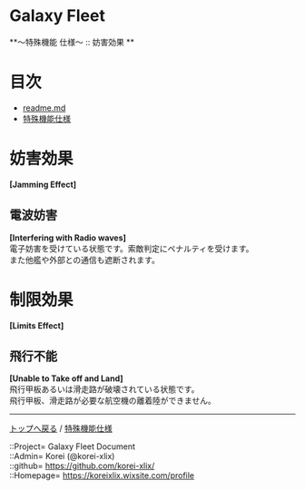 # Galaxy Fleet
**～特殊機能 仕様～ :: 妨害効果 **  


# 目次 <a name="aMokuji"></a>
* [readme.md](/readme.md)
* [特殊機能仕様](/skill/readme.md)




# 妨害効果
**[Jamming Effect]**  


## 電波妨害
**[Interfering with Radio waves]**  
電子妨害を受けている状態です。索敵判定にペナルティを受けます。  
また他艦や外部との通信も遮断されます。  



<a id="iLimitsEffect"></a>
# 制限効果
**[Limits Effect]**  


## 飛行不能
**[Unable to Take off and Land]**  
飛行甲板あるいは滑走路が破壊されている状態です。  
飛行甲板、滑走路が必要な航空機の離着陸ができません。  








***
[トップへ戻る](/readme.md) / [特殊機能仕様](/skill/readme.md)  
  
::Project= Galaxy Fleet Document  
::Admin= Korei (@korei-xlix)  
::github= https://github.com/korei-xlix/  
::Homepage= https://koreixlix.wixsite.com/profile  
